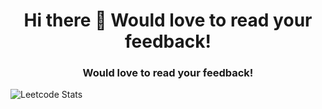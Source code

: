 <h1 align="center">Hi there 🙂 Would love to read your feedback! </h1>
<h3 align="center">Would love to read your feedback!</h3>

![Leetcode Stats](https://leetcard.jacoblin.cool/trubyroid?theme=nord)
